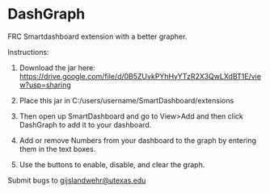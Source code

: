 # DashGraph
FRC Smartdashboard extension with a better grapher.

Instructions:

1. Download the jar here: https://drive.google.com/file/d/0B5ZUvkPYhHyYTzR2X3QwLXdBT1E/view?usp=sharing

2. Place this jar in C:/users/username/SmartDashboard/extensions

3. Then open up SmartDashboard and go to View>Add and then click DashGraph to add it to your dashboard.

4. Add or remove Numbers from your dashboard to the graph by entering them in the text boxes.

5. Use the buttons to enable, disable, and clear the graph.

Submit bugs to gijslandwehr@utexas.edu
